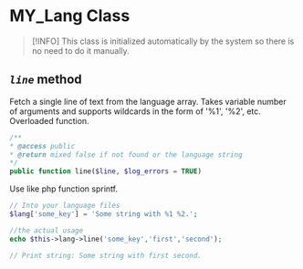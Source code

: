 # MY_Lang Class

>[!INFO]
> This class is initialized automatically by the system so there is no need to do it manually.


<!-- ?> [*__`line`__* method](#core_my_lang_line_method) -->
## <a >*__`line`__* method </a>

Fetch a single line of text from the language array. Takes variable number\
of arguments and supports wildcards in the form of '%1', '%2', etc.\
Overloaded function.


```php
/**
* @access public
* @return mixed false if not found or the language string
*/
public function line($line, $log_errors = TRUE)
```

Use like php function sprintf.

```php
// Into your language files
$lang['some_key'] = 'Some string with %1 %2.';
```

```php
//the actual usage
echo $this->lang->line('some_key','first','second');

// Print string: Some string with first second.
```
